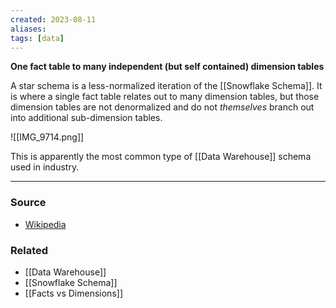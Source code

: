 ```yaml
---
created: 2023-08-11
aliases: 
tags: [data]
---
```

**One fact table to many independent (but self contained) dimension tables**

A star schema is a less-normalized iteration of the [[Snowflake Schema]]. It is where a single fact table relates out to many dimension tables, but those dimension tables are not denormalized and do not _themselves_ branch out into additional sub-dimension tables.

![[IMG_9714.png]]

This is apparently the most common type of [[Data Warehouse]] schema used in industry.

****
### Source
- [Wikipedia](https://en.wikipedia.org/wiki/Star_schema)

### Related
- [[Data Warehouse]]
- [[Snowflake Schema]]
- [[Facts vs Dimensions]]
 